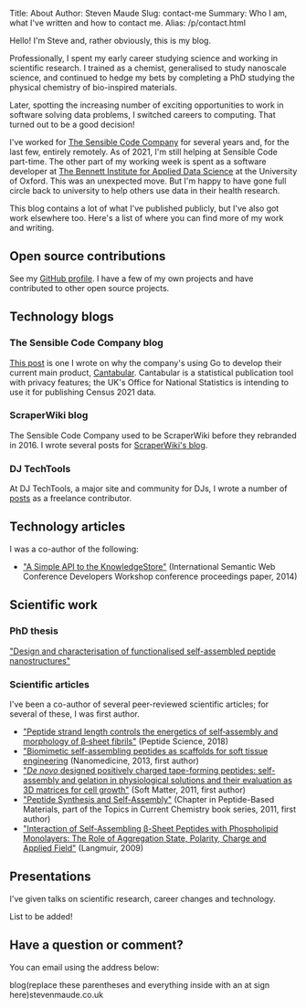 Title: About
Author: Steven Maude
Slug: contact-me
Summary: Who I am, what I've written and how to contact me.
Alias: /p/contact.html

Hello! I'm Steve and, rather obviously, this is my blog.

Professionally, I spent my early career studying science and working in
scientific research. I trained as a chemist, generalised to study
nanoscale science, and continued to hedge my bets by completing a PhD
studying the physical chemistry of bio-inspired materials.

Later, spotting the increasing number of exciting opportunities to work
in software solving data problems, I switched careers to computing.
That turned out to be a good decision!

I've worked for [The Sensible Code Company](https://sensiblecode.io) for
several years and, for the last few, entirely remotely. As of 2021, I'm
still helping at Sensible Code part-time. The other part of my working
week is spent as a software developer at
[The Bennett Institute for Applied Data Science](https://www.bennett.ox.ac.uk)
at the University of Oxford. This was an unexpected move. But I'm happy to
have gone full circle back to university to help others use data in their
health research.

This blog contains a lot of what I've published publicly, but I've also
got work elsewhere too. Here's a list of where you can find more of my
work and writing.

## Open source contributions

See my [GitHub profile](https://github.com/StevenMaude). I have a few of
my own projects and have contributed to other open source projects.

## Technology blogs

### The Sensible Code Company blog

[This post](https://medium.com/@SensibleCode/go-cantabular-f117a98adf02)
is one I wrote on why the company's using Go to develop their current
main product, [Cantabular](https://cantabular.com/). Cantabular is a
statistical publication tool with privacy features; the UK's Office
for National Statistics is intending to use it for publishing Census 2021
data.

### ScraperWiki blog

The Sensible Code Company used to be ScraperWiki before they rebranded
in 2016. I wrote several posts for [ScraperWiki's
blog](https://scraperwiki.com/author/stevenmaude/).

### DJ TechTools

At DJ TechTools, a major site and community for DJs, I wrote a number of
[posts](https://djtechtools.com/author/stevenmaude/) as a freelance
contributor.

## Technology articles

I was a co-author of the following:

* ["A Simple API to the
  KnowledgeStore"](https://dl.acm.org/doi/10.5555/2878379.2878381)
  (International Semantic Web Conference Developers Workshop conference
  proceedings paper, 2014)

## Scientific work

### PhD thesis

["Design and characterisation of functionalised self-assembled peptide
nanostructures"](https://ethos.bl.uk/OrderDetails.do?uin=uk.bl.ethos.555840)

### Scientific articles

I've been a co-author of several peer-reviewed scientific articles; for
several of these, I was first author.

* ["Peptide strand length controls the energetics of self‐assembly and
  morphology of β‐sheet fibrils"](https://doi.org/10.1002/bip.23073)
  (Peptide Science, 2018)
* ["Biomimetic self-assembling peptides as scaffolds for soft tissue engineering](https://doi.org/10.2217/nnm.13.65) (Nanomedicine, 2013, first author)
* ["*De novo* designed positively charged tape-forming peptides:
  self-assembly and gelation in physiological solutions and their
  evaluation as 3D matrices for cell
  growth"](https://doi.org/10.1039/C0SM00974A) (Soft Matter, 2011, first author)
* ["Peptide Synthesis and
  Self-Assembly"](https://doi.org/10.1007/128_2011_234)
  (Chapter in Peptide-Based Materials, part of the Topics in Current Chemistry book series, 2011, first author)
* ["Interaction of Self-Assembling β-Sheet Peptides with Phospholipid
  Monolayers: The Role of Aggregation State, Polarity, Charge and
  Applied Field"](https://doi.org/10.1021/la803368r) (Langmuir, 2009)

## Presentations

I've given talks on scientific research, career changes and technology.

List to be added!

## Have a question or comment?

You can email using the address below:

blog(replace these parentheses and everything inside with an at sign
here)stevenmaude.co.uk
